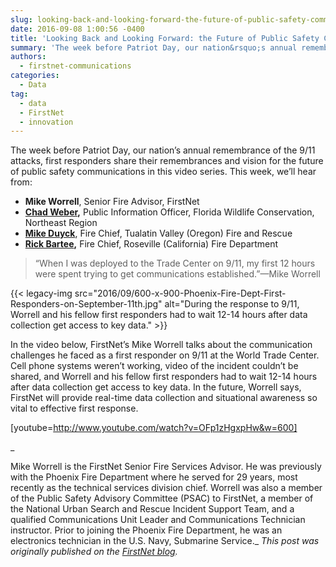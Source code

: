 ```yaml
---
slug: looking-back-and-looking-forward-the-future-of-public-safety-communications-in-the-post-911-era-a-video-series
date: 2016-09-08 1:00:56 -0400
title: 'Looking Back and Looking Forward: the Future of Public Safety Communications in the Post 9/11 Era—a Video Series'
summary: 'The week before Patriot Day, our nation&rsquo;s annual remembrance of the 9/11 attacks, first responders share their remembrances and vision for the future of public safety communications in this video series. This week, we&rsquo;ll hear from: Mike Worrell, Senior Fire Advisor, FirstNet Chad Weber, Public Information Officer, Florida Wildlife Conservation, Northeast Region Mike Duyck, Fire'
authors:
  - firstnet-communications
categories:
  - Data
tag:
  - data
  - FirstNet
  - innovation
---
```


The week before Patriot Day, our nation’s annual remembrance of the 9/11 attacks, first responders share their remembrances and vision for the future of public safety communications in this video series. This week, we’ll hear from:

  * **Mike Worrell**, Senior Fire Advisor, FirstNet
  * **[Chad Weber](http://firstnet.gov/newsroom/blog/chad-weber-how-public-safety-broadband-can-help-rural-law-enforcement),** Public Information Officer, Florida Wildlife Conservation, Northeast Region
  * [**Mike Duyck**](http://firstnet.gov/newsroom/blog/vlog-broadband-network-will-enable-public-safety-work-%E2%80%9Cunthrottled%E2%80%9D), Fire Chief, Tualatin Valley (Oregon) Fire and Rescue
  * **[Rick Bartee](http://firstnet.gov/newsroom/blog/rick-bartee-benefits-data-search-and-rescue),** Fire Chief, Roseville (California) Fire Department

> “When I was deployed to the Trade Center on 9/11, my first 12 hours were spent trying to get communications established.”—Mike Worrell

{{< legacy-img src="2016/09/600-x-900-Phoenix-Fire-Dept-First-Responders-on-September-11th.jpg" alt="During the response to 9/11, Worrell and his fellow first responders had to wait 12-14 hours after data collection get access to key data." >}}

In the video below, FirstNet’s Mike Worrell talks about the communication challenges he faced as a first responder on 9/11 at the World Trade Center. Cell phone systems weren’t working, video of the incident couldn’t be shared, and Worrell and his fellow first responders had to wait 12-14 hours after data collection get access to key data. In the future, Worrell says, FirstNet will provide real-time data collection and situational awareness so vital to effective first response.

[youtube=http://www.youtube.com/watch?v=OFp1zHgxpHw&w=600]

_
  
Mike Worrell is the FirstNet Senior Fire Services Advisor. He was previously with the Phoenix Fire Department where he served for 29 years, most recently as the technical services division chief. Worrell was also a member of the Public Safety Advisory Committee (PSAC) to FirstNet, a member of the National Urban Search and Rescue Incident Support Team, and a qualified Communications Unit Leader and Communications Technician instructor. Prior to joining the Phoenix Fire Department, he was an electronics technician in the U.S. Navy, Submarine Service._
_This post was originally published on the [FirstNet blog](http://www.firstnet.gov/newsroom/blog)._